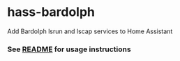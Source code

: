 hass-bardolph
=============

Add Bardolph lsrun and lscap services to Home Assistant

### See [README](https://github.com/thomasloven/hass-lovelace_gen/blob/master/README.md) for usage instructions
